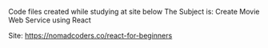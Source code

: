 Code files created while studying at site below
The Subject is:
    Create Movie Web Service using React

Site: https://nomadcoders.co/react-for-beginners
